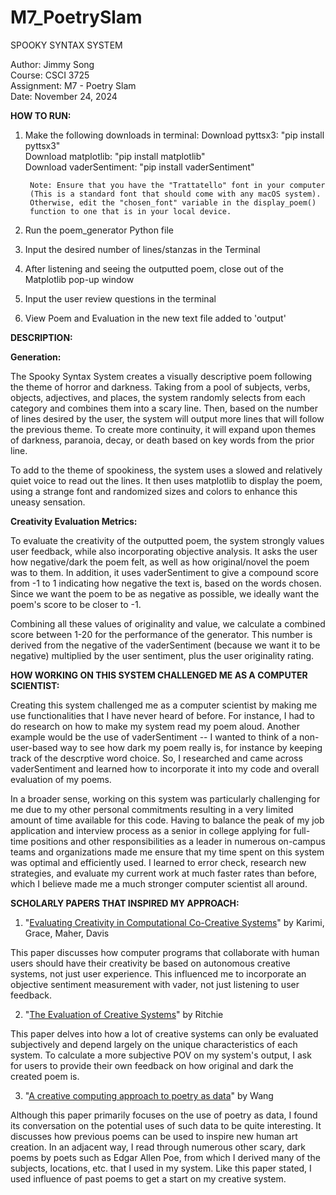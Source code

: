# M7_PoetrySlam

SPOOKY SYNTAX SYSTEM

Author: Jimmy Song\
Course: CSCI 3725\
Assignment: M7 - Poetry Slam\
Date: November 24, 2024

**HOW TO RUN:**

1) Make the following downloads in terminal:
        Download pyttsx3: "pip install pyttsx3"\
        Download matplotlib: "pip install matplotlib"\
        Download vaderSentiment: "pip install vaderSentiment"

        Note: Ensure that you have the "Trattatello" font in your computer
        (This is a standard font that should come with any macOS system).
        Otherwise, edit the "chosen_font" variable in the display_poem()
        function to one that is in your local device.
2) Run the poem_generator Python file
3) Input the desired number of lines/stanzas in the Terminal
4) After listening and seeing the outputted poem, close out of the Matplotlib
    pop-up window
5) Input the user review questions in the terminal
6) View Poem and Evaluation in the new text file added to 'output'

**DESCRIPTION:**

**Generation:**

The Spooky Syntax System creates a visually descriptive poem following the 
theme of horror and darkness. Taking from a pool of subjects, verbs, objects, 
adjectives, and places, the system randomly selects from each category 
and combines them into a scary line. Then, based on the number of lines 
desired by the user, the system will output more lines that will follow the 
previous theme. To create more continuity, it will expand upon themes 
of darkness, paranoia, decay, or death based on key words from the prior 
line.

To add to the theme of spookiness, the system uses a slowed and relatively 
quiet voice to read out the lines. It then uses matplotlib to display 
the poem, using a strange font and randomized sizes and colors to enhance 
this uneasy sensation.

**Creativity Evaluation Metrics:**

To evaluate the creativity of the outputted poem, the system strongly values 
user feedback, while also incorporating objective analysis. It asks the user 
how negative/dark the poem felt, as well as how original/novel the poem 
was to them. In addition, it uses vaderSentiment to give a compound score 
from -1 to 1 indicating how negative the text is, based on the words chosen.  
Since we want the poem to be as negative as possible, we ideally want the 
poem's score to be closer to -1.

Combining all these values of originality and value, we calculate a combined 
score between 1-20 for the performance of the generator. This number is 
derived from the negative of the vaderSentiment (because we want it to be 
negative) multiplied by the user sentiment, plus the user originality rating. 

**HOW WORKING ON THIS SYSTEM CHALLENGED ME AS A COMPUTER SCIENTIST:**

Creating this system challenged me as a computer scientist by making me 
use functionalities that I have never heard of before. For instance, I 
had to do research on how to make my system read my poem aloud. Another 
example would be the use of vaderSentiment -- I wanted to think of a 
non-user-based way to see how dark my poem really is, for instance by 
keeping track of the descrptive word choice. So, I researched and came 
across vaderSentiment and learned how to incorporate it into my code 
and overall evaluation of my poems.

In a broader sense, working on this system was particularly challenging 
for me due to my other personal commitments resulting in a very limited 
amount of time available for this code. Having to balance the peak of 
my job application and interview process as a senior in college 
applying for full-time positions and other responsibilities as a leader 
in numerous on-campus teams and organizations made me ensure that my 
time spent on this system was optimal and efficiently used. I learned 
to error check, research new strategies, and evaluate my current work 
at much faster rates than before, which I believe made me a much 
stronger computer scientist all around.

**SCHOLARLY PAPERS THAT INSPIRED MY APPROACH:**

1) "[Evaluating Creativity in Computational Co-Creative Systems](https://arxiv.org/abs/1807.09886)"
   by Karimi, Grace, Maher, Davis

This paper discusses how computer programs that collaborate with 
human users should have their creativity be based on autonomous 
creative systems, not just user experience. This influenced me 
to incorporate an objective sentiment measurement with vader, not 
just listening to user feedback.

2) "[The Evaluation of Creative Systems](https://link.springer.com/chapter/10.1007/978-3-319-43610-4_8)"
   by Ritchie

This paper delves into how a lot of creative systems can only 
be evaluated subjectively and depend largely on the unique 
characteristics of each system. To calculate a more subjective 
POV on my system's output, I ask for users to provide their 
own feedback on how original and dark the created poem is.

3) "[A creative computing approach to poetry as data](https://researchspace.bathspa.ac.uk/11560/)"
   by Wang

Although this paper primarily focuses on the use of poetry 
as data, I found its conversation on the potential uses of 
such data to be quite interesting. It discusses how previous 
poems can be used to inspire new human art creation. In an 
adjacent way, I read through numerous other scary, dark 
poems by poets such as Edgar Allen Poe, from which I derived 
many of the subjects, locations, etc. that I used in my system. 
Like this paper stated, I used influence of past poems 
to get a start on my creative system.
